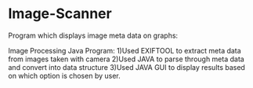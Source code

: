 # Image-Scanner
Program which displays image meta data on graphs:

Image Processing Java Program:
1)Used EXIFTOOL to extract meta data from images taken with camera
2)Used JAVA to parse through meta data and convert into data structure
3)Used JAVA GUI to display results based on which option is chosen by user.
